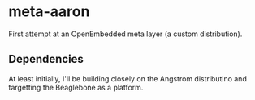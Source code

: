 meta-aaron
==========

First attempt at an OpenEmbedded meta layer (a custom distribution).

Dependencies
------------

At least initially, I'll be building closely on the Angstrom distributino
and targetting the Beaglebone as a platform.

